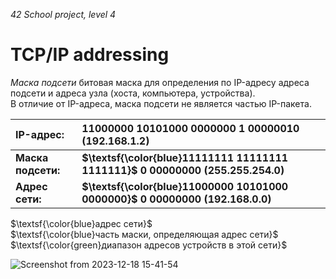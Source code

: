 _42 School project, level 4_

# TCP/IP addressing
_Маска подсети_ битовая маска для определения по IP-адресу адреса подсети и адреса узла (хоста, компьютера, устройства).  
В отличие от IP-адреса, маска подсети не является частью IP-пакета.  

| **IP-адрес:**       | **11000000 10101000 0000000 1 00000010 (192.168.1.2)**    |
|:--------------------|:----------------------------------------------------------------------------------|
| **Маска подсети:**  | **$\textsf{\color{blue}11111111 11111111 1111111}$ 0 00000000 (255.255.254.0)**  |
| **Адрес сети:**     | **$\textsf{\color{blue}11000000 10101000 0000000}$ 0 00000000 (192.168.0.0)**    |

$\textsf{\color{blue}адрес сети}$  
$\textsf{\color{blue}часть маски, определяющая адрес сети}$  
$\textsf{\color{green}диапазон адресов устройств в этой сети}$  

![Screenshot from 2023-12-18 15-41-54](https://github.com/akostrik/net_practice/assets/22834202/429cb593-9681-44fd-bed8-f5629d8e2100)
